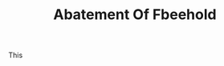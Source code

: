 ---
title: Abatement Of Fbeehold
letter: A
permalink: "/definitions/bld-abatement-of-fbeehold.html"
body: This
published_at: '2018-07-07'
source: Black's Law Dictionary 2nd Ed (1910)
layout: post
---